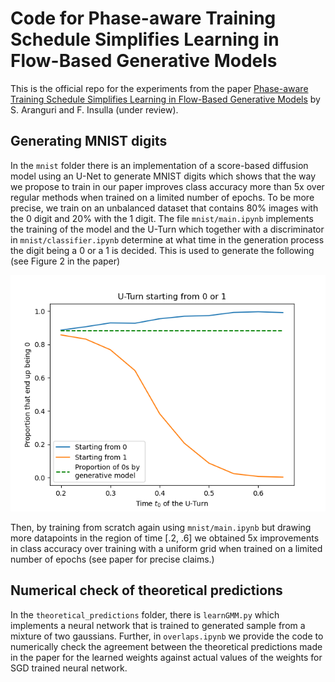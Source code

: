 # Code for Phase-aware Training Schedule Simplifies Learning in Flow-Based Generative Models
This is the official repo for the experiments from the paper [Phase-aware Training Schedule Simplifies Learning in Flow-Based Generative Models](https://arxiv.org/abs/2412.07972) by S. Aranguri and F. Insulla (under review).

## Generating MNIST digits
In the `mnist` folder there is an implementation of a score-based diffusion model using an U-Net to generate MNIST digits which shows that the way we propose to train in our paper improves class accuracy more than 5x over regular methods when trained on a limited number of epochs. To be more precise, we train on an unbalanced dataset that contains 80% images with the 0 digit and 20% with the 1 digit. The file `mnist/main.ipynb` implements the training of the model and the U-Turn which together with a discriminator in `mnist/classifier.ipynb` determine at what time in the generation process the digit being a 0 or a 1 is decided. This is used to generate the following (see Figure 2 in the paper) 

![U-Turn](imgs/uturn.png)

Then, by training from scratch again using `mnist/main.ipynb` but drawing more datapoints in the region of time [.2, .6] we obtained 5x improvements in class accuracy over training with a uniform grid when trained on a limited number of epochs (see paper for precise claims.)

## Numerical check of theoretical predictions
In the `theoretical_predictions` folder, there is `learnGMM.py` which implements a neural network that is trained to generated sample from a mixture of two gaussians. Further, in `overlaps.ipynb` we provide the code to numerically check the agreement between the theoretical predictions made in the paper for the learned weights against actual values of the weights for SGD trained neural network. 

